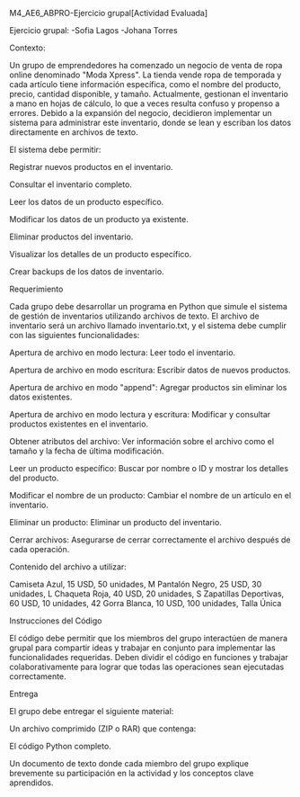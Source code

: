 M4_AE6_ABPRO-Ejercicio grupal[Actividad Evaluada]

Ejercicio grupal:
-Sofia Lagos
-Johana Torres

Contexto:

Un grupo de emprendedores ha comenzado un negocio de venta de ropa online denominado "Moda Xpress". La tienda vende ropa de temporada y cada artículo tiene información específica, como el nombre del producto, precio, cantidad disponible, y tamaño. Actualmente, gestionan el inventario a mano en hojas de cálculo, lo que a veces resulta confuso y propenso a errores. Debido a la expansión del negocio, decidieron implementar un sistema para administrar este inventario, donde se lean y escriban los datos directamente en archivos de texto.

El sistema debe permitir:

Registrar nuevos productos en el inventario.

Consultar el inventario completo.

Leer los datos de un producto específico.

Modificar los datos de un producto ya existente.

Eliminar productos del inventario.

Visualizar los detalles de un producto específico.

Crear backups de los datos de inventario.

Requerimiento

Cada grupo debe desarrollar un programa en Python que simule el sistema de gestión de inventarios utilizando archivos de texto. El archivo de inventario será un archivo llamado inventario.txt, y el sistema debe cumplir con las siguientes funcionalidades:

Apertura de archivo en modo lectura: Leer todo el inventario.

Apertura de archivo en modo escritura: Escribir datos de nuevos productos.

Apertura de archivo en modo "append": Agregar productos sin eliminar los datos existentes.

Apertura de archivo en modo lectura y escritura: Modificar y consultar productos existentes en el inventario.

Obtener atributos del archivo: Ver información sobre el archivo como el tamaño y la fecha de última modificación.

Leer un producto específico: Buscar por nombre o ID y mostrar los detalles del producto.

Modificar el nombre de un producto: Cambiar el nombre de un artículo en el inventario.

Eliminar un producto: Eliminar un producto del inventario.

Cerrar archivos: Asegurarse de cerrar correctamente el archivo después de cada operación.

Contenido del archivo a utilizar:

Camiseta Azul, 15 USD, 50 unidades, M
Pantalón Negro, 25 USD, 30 unidades, L
Chaqueta Roja, 40 USD, 20 unidades, S
Zapatillas Deportivas, 60 USD, 10 unidades, 42
Gorra Blanca, 10 USD, 100 unidades, Talla Única
 
Instrucciones del Código

El código debe permitir que los miembros del grupo interactúen de manera grupal para compartir ideas y trabajar en conjunto para implementar las funcionalidades requeridas. Deben dividir el código en funciones y trabajar colaborativamente para lograr que todas las operaciones sean ejecutadas correctamente.

Entrega

El grupo debe entregar el siguiente material:

Un archivo comprimido (ZIP o RAR) que contenga:

El código Python completo.

Un documento de texto donde cada miembro del grupo explique brevemente su participación en la actividad y los conceptos clave aprendidos.
